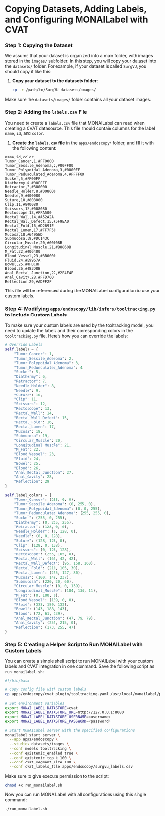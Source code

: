 # Copying Datasets, Adding Labels, and Configuring MONAILabel with CVAT


<!-- WARNING: THIS FILE WAS AUTOGENERATED! DO NOT EDIT! -->

### Step 1: Copying the Dataset

We assume that your dataset is organized into a main folder, with images
stored in the `images/` subfolder. In this step, you will copy your
dataset into the `datasets/` folder. For example, if your dataset is
called `SurgVU`, you should copy it like this:

1.  **Copy your dataset to the datasets folder**:

    ``` bash
    cp -r /path/to/SurgVU datasets/images/
    ```

Make sure the `datasets/images/` folder contains all your dataset
images.

### Step 2: Adding the `labels.csv` File

You need to create a `labels.csv` file that MONAILabel can read when
creating a CVAT datasource. This file should contain columns for the
label `name`, `id`, and `color`.

1.  **Create the `labels.csv` file** in the `apps/endoscopy/` folder,
    and fill it with the following content:

``` csv
name,id,color
Tumor_Cancer,1,#FF0000
Tumor_Sessile_Adenoma,2,#00FF00
Tumor_Polypoidal_Adenoma,3,#0000FF
Tumor_Pedunculated_Adenoma,4,#FFFF00
Sucker,5,#FF00FF
Diathermy,6,#00FFFF
Retractor,7,#800000
Needle_Holder,8,#008000
Needle,9,#000080
Suture,10,#808000
Clip,11,#800080
Scissors,12,#008080
Rectoscope,13,#FFA500
Rectal_Wall,14,#A52A2A
Rectal_Wall_Defect,15,#5F9EA0
Rectal_Fold,16,#D2691E
Rectal_Lumen,17,#FF7F50
Mucosa,18,#6495ED
Submucosa,19,#DC143C
Circular_Muscle,20,#00008B
Longitudinal_Muscle,21,#B8860B
M_Fat,22,#006400
Blood_Vessel,23,#8B0000
Fluid,24,#E9967A
Bowel,25,#8FBC8F
Blood,26,#483D8B
Anal_Rectal_Junction,27,#2F4F4F
Anal_Cavity,28,#FFD700
Reflection,29,#ADFF2F
```

This file will be referenced during the MONAILabel configuration to use
your custom labels.

### Step 4: Modifying `apps/endoscopy/lib/infers/tooltracking.py` to Include Custom Labels

To make sure your custom labels are used by the tooltracking model, you
need to update the labels and their corresponding colors in the
`tooltracking.py` file. Here’s how you can override the labels:

``` python
# Override Labels
self.labels = {
    "Tumor_Cancer": 1,
    "Tumor_Sessile_Adenoma": 2,
    "Tumor_Polypoidal_Adenoma": 3,
    "Tumor_Pedunculated_Adenoma": 4,
    "Sucker": 5,
    "Diathermy": 6,
    "Retractor": 7,
    "Needle_Holder": 8,
    "Needle": 9,
    "Suture": 10,
    "Clip": 11,
    "Scissors": 12,
    "Rectoscope": 13,
    "Rectal_Wall": 14,
    "Rectal_Wall_Defect": 15,
    "Rectal_Fold": 16,
    "Rectal_Lumen": 17,
    "Mucosa": 18,
    "Submucosa": 19,
    "Circular_Muscle": 20,
    "Longitudinal_Muscle": 21,
    "M_Fat": 22,
    "Blood_Vessel": 23,
    "Fluid": 24,
    "Bowel": 25,
    "Blood": 26,
    "Anal_Rectal_Junction": 27,
    "Anal_Cavity": 28,
    "Reflection": 29
}

self.label_colors = {
    "Tumor_Cancer": (255, 0, 0),
    "Tumor_Sessile_Adenoma": (0, 255, 0),
    "Tumor_Polypoidal_Adenoma": (0, 0, 255),
    "Tumor_Pedunculated_Adenoma": (255, 255, 0),
    "Sucker": (255, 0, 255),
    "Diathermy": (0, 255, 255),
    "Retractor": (128, 0, 0),
    "Needle_Holder": (0, 128, 0),
    "Needle": (0, 0, 128),
    "Suture": (128, 128, 0),
    "Clip": (128, 0, 128),
    "Scissors": (0, 128, 128),
    "Rectoscope": (255, 165, 0),
    "Rectal_Wall": (165, 42, 42),
    "Rectal_Wall_Defect": (95, 158, 160),
    "Rectal_Fold": (210, 105, 30),
    "Rectal_Lumen": (255, 127, 80),
    "Mucosa": (100, 149, 237),
    "Submucosa": (220, 20, 60),
    "Circular_Muscle": (0, 0, 139),
    "Longitudinal_Muscle": (184, 134, 11),
    "M_Fat": (0, 100, 0),
    "Blood_Vessel": (139, 0, 0),
    "Fluid": (233, 150, 122),
    "Bowel": (143, 188, 143),
    "Blood": (72, 61, 139),
    "Anal_Rectal_Junction": (47, 79, 79),
    "Anal_Cavity": (255, 215, 0),
    "Reflection": (173, 255, 47)
}
```

### Step 5: Creating a Helper Script to Run MONAILabel with Custom Labels

You can create a simple shell script to run MONAILabel with your custom
labels and CVAT integration in one command. Save the following script as
`run_monailabel.sh`:

``` bash
#!/bin/bash

# Copy config file with custom labels
cp apps/endoscopy/cvat_plugin/tooltracking.yaml /usr/local/monailabel/plugins/cvat/endoscopy/tooltracking.yaml
 
# Set environment variables
export MONAI_LABEL_DATASTORE=cvat
export MONAI_LABEL_DATASTORE_URL=http://127.0.0.1:8080
export MONAI_LABEL_DATASTORE_USERNAME=<username>
export MONAI_LABEL_DATASTORE_PASSWORD=<password>

# Start MONAILabel server with the specified configurations
monailabel start_server \
  --app apps/endoscopy \
  --studies datasets/images \
  --conf models tooltracking \
  --conf epistemic_enabled true \
  --conf epistemic_top_k 100 \
  --conf cvat_segment_size 100 \
  --conf cvat_labels_file apps/endoscopy/surgvu_labels.csv
```

Make sure to give execute permission to the script:

``` bash
chmod +x run_monailabel.sh
```

Now you can run MONAILabel with all configurations using this single
command:

``` bash
./run_monailabel.sh
```
